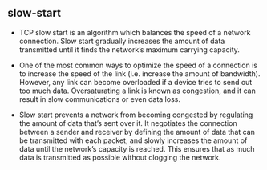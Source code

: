 ## slow-start

- TCP slow start is an algorithm which balances the speed of a network connection. Slow start gradually increases the
  amount of data transmitted until it finds the network’s maximum carrying capacity.


- One of the most common ways to optimize the speed of a connection is to increase the speed of the link (i.e. increase
  the amount of bandwidth). However, any link can become overloaded if a device tries to send out too much data.
  Oversaturating a link is known as congestion, and it can result in slow communications or even data loss.

- Slow start prevents a network from becoming congested by regulating the amount of data that’s sent over it. It
  negotiates the connection between a sender and receiver by defining the amount of data that can be transmitted with
  each packet, and slowly increases the amount of data until the network’s capacity is reached. This ensures that as
  much data is transmitted as possible without clogging the network.